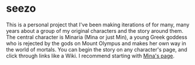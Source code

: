 # seezo

This is a personal project that I've been making iterations of for many, many years about a group of my original characters and the story around them. The central character is Minaria (Mina or just Min), a young Greek goddess who is rejected by the gods on Mount Olympus and makes her own way in the world of mortals. You can begin the story on any character's page, and click through links like a Wiki. I recommend starting with <a href="https://ruemca.github.io/seezo/pages/character-min-theopolis.html">Mina's page</a>. 
